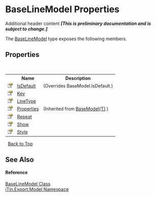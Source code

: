 # BaseLineModel Properties
Additional header content _**\[This is preliminary documentation and is subject to change.\]**_

The <a href="fecd9f8c-aa83-94f7-06af-60e921729e85">BaseLineModel</a> type exposes the following members.


## Properties
&nbsp;<table><tr><th></th><th>Name</th><th>Description</th></tr><tr><td>![Public property](media/pubproperty.gif "Public property")</td><td><a href="6f7b8952-8ec4-c012-2b37-9f6bc7cd0bc9">IsDefault</a></td><td> (Overrides BaseModel.IsDefault.)</td></tr><tr><td>![Public property](media/pubproperty.gif "Public property")</td><td><a href="40037286-6685-b6b1-894c-ce11e2ceab69">Key</a></td><td /></tr><tr><td>![Public property](media/pubproperty.gif "Public property")</td><td><a href="bc5b0e16-d8f5-cdb5-3aae-ef41a5aff8f6">LineType</a></td><td /></tr><tr><td>![Public property](media/pubproperty.gif "Public property")</td><td><a href="7e88785e-5670-4515-defa-d3f60ae16111">Properties</a></td><td> (Inherited from <a href="6632f561-4175-f1f2-939c-ac8b10159529">BaseModel(T)</a>.)</td></tr><tr><td>![Public property](media/pubproperty.gif "Public property")</td><td><a href="1d0c8c2a-5a10-956f-5f24-90c3375dc748">Repeat</a></td><td /></tr><tr><td>![Public property](media/pubproperty.gif "Public property")</td><td><a href="af7e490a-f896-0c71-a709-d83c0121cc61">Show</a></td><td /></tr><tr><td>![Public property](media/pubproperty.gif "Public property")</td><td><a href="60ac7d9c-9798-2505-d33f-c26c7917a05a">Style</a></td><td /></tr></table>&nbsp;
<a href="#baselinemodel-properties">Back to Top</a>

## See Also


#### Reference
<a href="fecd9f8c-aa83-94f7-06af-60e921729e85">BaseLineModel Class</a><br /><a href="ef57ffcc-e95e-b212-5a46-9aa6f5a3511f">iTin.Export.Model Namespace</a><br />